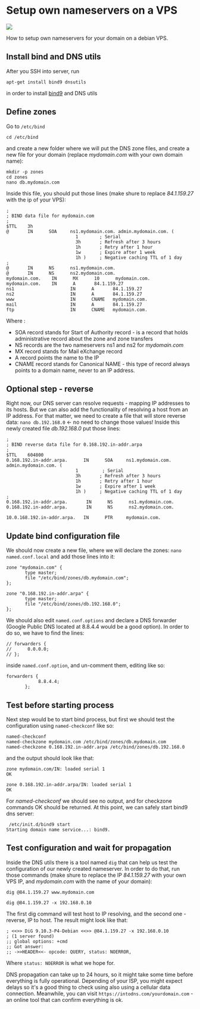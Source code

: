 # Setup own nameservers on a VPS
<img src="https://img.shields.io/badge/tutorial-DNS-brightgreen/?style=plastic">

How to setup own nameservers for your domain on a debian VPS.

## Install bind and DNS utils

After you SSH into server, run
```
apt-get install bind9 dnsutils
```
in order to install [bind9](https://www.isc.org/bind/) and DNS utils

## Define zones

Go to `/etc/bind`
```
cd /etc/bind
```
and create a new folder where we will put the DNS zone files, and create a new file for your domain (replace _mydomain.com_ with your own domain name):
```
mkdir -p zones
cd zones
nano db.mydomain.com
```

Inside this file, you should put those lines (make shure to replace _84.1.159.27_ with the ip of your VPS):
```
;
; BIND data file for mydomain.com
;
$TTL    3h
@       IN      SOA     ns1.mydomain.com. admin.mydomain.com. (
                          1        ; Serial
                          3h       ; Refresh after 3 hours
                          1h       ; Retry after 1 hour
                          1w       ; Expire after 1 week
                          1h )     ; Negative caching TTL of 1 day
;
@       IN      NS      ns1.mydomain.com.
@       IN      NS      ns2.mydomain.com.
mydomain.com.    IN      MX      10      mydomain.com.
mydomain.com.    IN      A       84.1.159.27
ns1                     IN      A       84.1.159.27
ns2                     IN      A       84.1.159.27
www                     IN      CNAME   mydomain.com.
mail                    IN      A       84.1.159.27
ftp                     IN      CNAME   mydomain.com.

```
Where :
* SOA record stands for Start of Authority record - is a record that holds administrative record about the zone and zone transfers
* NS records are the two nameservers ns1 and ns2 for _mydomain.com_
* MX record stands for Mail eXchange record
* A record points the name to the IP
* CNAME record stands for Canonical NAME - this type of record always points to a domain name, never to an IP address.

## Optional step - reverse
Right now, our DNS server can resolve requests - mapping IP addresses to its hosts. But we can also add the functionality of resolving a host from an IP address. For that matter, we need to create a file that will store reverse data: `nano db.192.168.0` <- no need to change those values!
Inside this newly created file _db.192.168.0_ put those lines:
```
;
; BIND reverse data file for 0.168.192.in-addr.arpa
;
$TTL    604800
0.168.192.in-addr.arpa.      IN      SOA     ns1.mydomain.com. admin.mydomain.com. (
                          1         ; Serial
                          3h       ; Refresh after 3 hours
                          1h       ; Retry after 1 hour
                          1w       ; Expire after 1 week
                          1h )     ; Negative caching TTL of 1 day
;
0.168.192.in-addr.arpa.       IN      NS      ns1.mydomain.com.
0.168.192.in-addr.arpa.       IN      NS      ns2.mydomain.com.

10.0.168.192.in-addr.arpa.   IN      PTR     mydomain.com.
```
## Update bind configuration file

We should now create a new file, where we will declare the zones: `nano named.conf.local` and add those lines into it:
```
zone "mydomain.com" {
       type master;
       file "/etc/bind/zones/db.mydomain.com";
};

zone "0.168.192.in-addr.arpa" {
       type master;
       file "/etc/bind/zones/db.192.168.0";
};
```
We should also edit `named.conf.options` and declare a DNS forwarder (Google Public DNS located at 8.8.4.4 would be a good option). In order to do so, we have to find the lines:
```
// forwarders {
//      0.0.0.0;
// };
```
inside `named.conf.option`, and un-comment them, editing like so:
```
forwarders {
            8.8.4.4;
       };
```
## Test before starting process
Next step would be to start bind process, but first we should test the configuration using `named-checkconf` like so:
```
named-checkconf
named-checkzone mydomain.com /etc/bind/zones/db.mydomain.com
named-checkzone 0.168.192.in-addr.arpa /etc/bind/zones/db.192.168.0
```
and the output should look like that:
```
zone mydomain.com/IN: loaded serial 1
OK

zone 0.168.192.in-addr.arpa/IN: loaded serial 1
OK
```
For _named-checkconf_ we should see no output, and for checkzone commands OK should be returned.
At this point, we can safely start bind9 dns server:
```
 /etc/init.d/bind9 start
Starting domain name service...: bind9.
```

## Test configuration and wait for propagation

Inside the DNS utils there is a tool named `dig` that can help us test the configuration of our newly created nameserver. In order to do that, run those commands (make shure to replace the IP _84.1.159.27_ with your own VPS IP, and _mydomain.com_ with the name of your domain):
```
dig @84.1.159.27 www.mydomain.com

dig @84.1.159.27 -x 192.168.0.10
```
The first dig command will test host to IP resolving, and the second one - reverse, IP to host. The result might look like that:
```
; <<>> DiG 9.10.3-P4-Debian <<>> @84.1.159.27 -x 192.168.0.10
; (1 server found)
;; global options: +cmd
;; Got answer:
;; ->>HEADER<<- opcode: QUERY, status: NOERROR,

```
Where `status: NOERROR` is what we hope for.

DNS propagation can take up to 24 hours, so it might take some time before everything is fully operational. Depending of your ISP, you might expect delays so it's a good thing to check using also using a cellular data connection.
Meanwhile, you can visit `https://intodns.com/yourdomain.com` - an online tool that can confirm everything is ok. 





